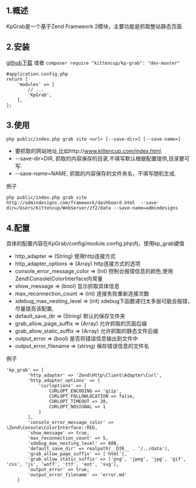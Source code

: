 1.概述
--------
KpGrab是一个基于Zend Framweork 2模块，主要功能是抓取整站静态页面

2.安装
--------
[github下载](https://github.com/h112367/KpGrab.git) 或者 `composer require "kittencup/kp-grab": "dev-master"`

```
#application.config.php
return [
	'modules' => [
        // ...
        'KpGrab',
    ],
];
```


3.使用
--------

```
php public/index.php grab site <url> [--save-dir=] [--save-name=]
```
* <url> 要抓取的网站地址,比如http://www.kittencup.com/index.html.
* --save-dir=DIR, 抓取的内容保存的目录,不填写默认根据配置提供,目录要可写.
* --save-name=NAME, 抓取的内容保存的文件夹名，不填写随机生成.

例子

```
php public/index.php grab site http://admindesigns.com/framework/dashboard.html  --save-dir=/Users/Kittencup/WebServer/zf2/data --save-name=admindesigns
```

4.配置
--------
具体的配置内容在KpGrab/config/module.config.php内，使用kp_grab键值

* http\_adapter => (String) 使用http连接方式
* http\_adapter\_options => (Array) http连接方式的选项
* console\_error\_message\_color => (Int) 控制台报错信息的颜色,使用Zend\Console\ColorInterface内常量
* show\_message => (bool) 显示抓取具体信息 
* max\_reconnection\_count => (int) 连接失败重新连接次数
* xdebug\_max\_nesting\_level => (int) xdebug下函数递归太多层可能会报错，尽量提高该配置,
* default\_save_dir => (String) 默认的保存文件夹
* grab\_allow\_page\_suffix => (Array) 允许抓取的页面后缀
* grab\_allow\_static\_suffix => (Array) 允许抓取的静态文件后缀
* output\_error => (bool) 是否将错误信息输出到文件中
* output\_error\_filename => (string) 保存错误信息的文件名

例子

```
'kp_grab' => [
        'http_adapter' => 'Zend\Http\Client\Adapter\Curl',
        'http_adapter_options' => [
            'curloptions' => [
                CURLOPT_ENCODING => 'gzip',
                CURLOPT_FOLLOWLOCATION => false,
                CURLOPT_TIMEOUT => 20,
                CURLOPT_NOSIGNAL => 1
            ]
        ],
        'console_error_message_color' => \Zend\Console\ColorInterface::RED,
        'show_message' => true,
        'max_reconnection_count' => 5,
        'xdebug_max_nesting_level' => 600,
        'default_save_dir' => realpath(__DIR__ . '/../data'),
        'grab_allow_page_suffix' => ['html'],
        'grab_allow_static_suffix' => ['png', 'jpeg', 'jpg', 'gif', 'css', 'js', 'woff', 'ttf', 'eot', 'svg'],
        'output_error' => true,
        'output_error_filename' => 'error.md'
    ]
```
